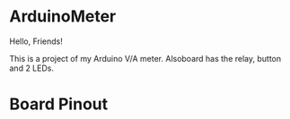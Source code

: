 # ArduinoMeter

Hello, Friends!

This is a project of my Arduino V/A meter. Alsoboard has the relay, button and 2 LEDs.
# Board Pinout
